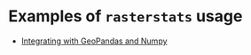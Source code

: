 # Examples of `rasterstats` usage

* [Integrating with GeoPandas and Numpy](http://nbviewer.ipython.org/github/perrygeo/python-raster-stats/blob/master/examples/Integrating%20with%20GeoPandas%20and%20Numpy.ipynb)
